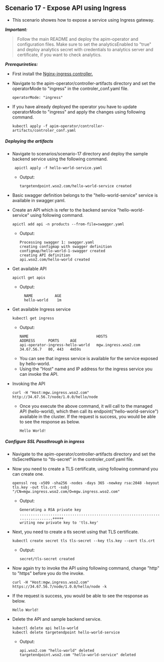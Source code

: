 ## Scenario 17 - Expose API using Ingress

- This scenario showes how to expose a service using Ingress gateway.

 ***Important:***
> Follow the main README and deploy the apim-operator and configuration files. Make sure to set the analyticsEnabled to "true" and deploy analytics secret with credentials to analytics server and certificate, if you want to check analytics.

***Prerequrireties:***
- First install the [Nginx-ingress controller.](https://kubernetes.github.io/ingress-nginx/deploy/)
- Navigate to the apim-operator/controller-artifacts directory and set the operatorMode to "ingress" in the 
  controler_conf.yaml file.
  
  ```
  operatorMode: "ingress"
  ```
- If you have already deployed the operator you have to update operatorMode to "ingress" and apply the changes using
  following command.
  ```
  kubectl apply -f apim-operator/controller-artifacts/controler_conf.yaml
  ```
  
##### Deploying the artifacts

- Navigate to scenarios/scenario-17 directory and deploy the sample backend service using the following command.
  ```
   apictl apply -f hello-world-service.yaml
  ```
  - Output:
    ```
    targetendpoint.wso2.com/hello-world-service created
    ```
 - Basic swagger definition belongs to the "hello-world-service" service is available in swagger.yaml.
 - Create an API which is refer to the backend service "hello-world-service" using following command.
   ```
   apictl add api -n products --from-file=swagger.yaml
   ```
   - Output:
       ```
       Processing swagger 1: swagger.yaml
       creating configmap with swagger definition
       configmap/hello-world-1-swagger created
       creating API definition
       api.wso2.com/hello-world created
       ```
 - Get available API
   ```
   apictl get apis
   ```   
   - Output:
        ```
          NAME          AGE
          hello-world    1m
        ```
 - Get available Ingress service
   ```
   kubectl get ingress
   ```
   - Output:
        ```
        NAME                               HOSTS                  ADDRESS      PORTS     AGE
        api-operator-ingress-hello-world   mgw.ingress.wso2.com   34.67.56.7   80, 443   4m59s
    
        ```
    - You can see that ingress service is available for the service exposed by hello-world.
    - Using the "Host" name and IP address for the ingress service you can invoke the API.
    
 - Invoking the API 
   ```
   curl -H "Host:mgw.ingress.wso2.com" http://34.67.56.7/node/1.0.0/hello/node
   ``` 
   - Once you execute the above command, it will call to the managed API (hello-world), which then call its endpoint("hello-world-service") available in the cluster.
     If the request is success, you would be able to see the response as below.
      
     ````
     Hello World!
     ````
     
 ##### Configure SSL Passthrough in ingress 
 
 - Navigate to the apim-operator/controller-artifacts directory and set the tlsSecretName to "tls-secret" in the 
   controler_conf.yaml file.
   
 - Now you need to create a TLS certificate, using following command you can create one.
   ```
   openssl req -x509 -sha256 -nodes -days 365 -newkey rsa:2048 -keyout tls.key -out tls.crt -subj "/CN=mgw.ingress.wso2.com/O=mgw.ingress.wso2.com"
   ```
   - Output:
     ```
     Generating a RSA private key
     .................................................................+++++
     ...............+++++
     writing new private key to 'tls.key'
     ```
 - Next, you need to create a tls secret using that TLS certificate.
   ```
   kubectl create secret tls tls-secret --key tls.key --cert tls.crt
   ```
   - Output:
     ```
     secret/tls-secret created
     ```
 - Now again try to invoke the API using following command, change "http" to "https" before you do the invoke. 
   ```
   curl -H "Host:mgw.ingress.wso2.com" https://34.67.56.7/node/1.0.0/hello/node -k
   ```
 - If the request is success, you would be able to see the response as below.
   ```
   Hello World!
   ```
 - Delete the API and sample backend service.
   ```
   kubectl delete api hello-world
   kubectl delete targetendpoint hello-world-service
   ```
   - Output:
     ```
     api.wso2.com "hello-world" deleted
     targetendpoint.wso2.com "hello-world-service" deleted
     ```